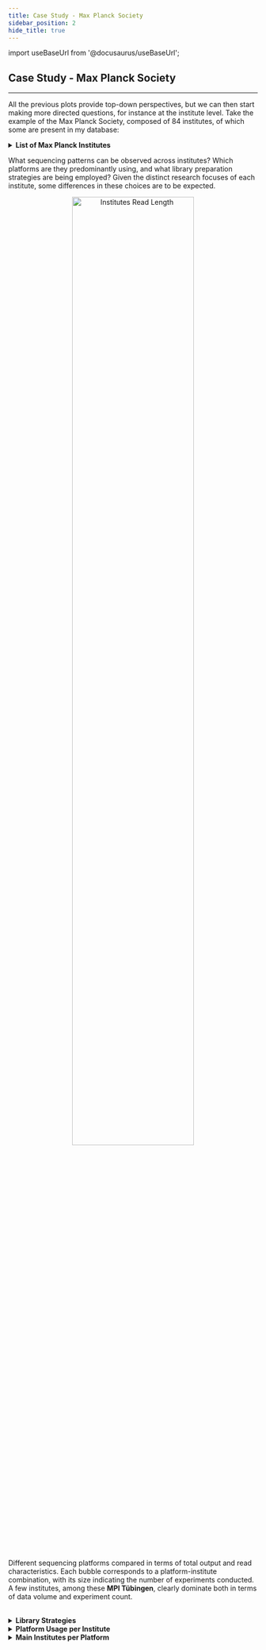 ```yaml
---
title: Case Study - Max Planck Society
sidebar_position: 2
hide_title: true
---
```


import useBaseUrl from '@docusaurus/useBaseUrl';

## Case Study - Max Planck Society
---

<div style={{ textAlign: 'justify' }}>

All the previous plots provide top-down perspectives, but we can then start making more directed questions, for instance at the institute level. Take the example of the Max Planck Society, composed of 84 institutes, of which some are present in my database:

</div>

<details style={{ backgroundColor: 'transparent', border: 'none', boxShadow: 'none', padding: '0' }}>
  <summary><b>List of Max Planck Institutes</b></summary>

  - Max Planck Institute for Evolutionary Anthropology  
  - Max Planck Institute for Chemical Ecology  
  - Max Planck Institute of Immunobiology and Epigenetics  
  - Max Planck Institute for Plant Breeding Research  
  - Max Planck Institute for Marine Microbiology  
  - Max Planck Institute for Evolutionary Biology  
  - Max Planck Institute for Molecular Genetics  
  - Max Planck Institute for Biology Tuebingen  
  - Max Planck Institute for Biology of Ageing  
  - Max Planck Institute for Biogeochemistry  
  - Max Planck Institute for Ornithology  
  - Max Planck Institute for Molecular Biomedicine  
  - Max Planck Institute for Biophysical Chemistry  
  - Max Planck Unit for the Science of Pathogens  
  - Max Planck Institute for Terrestrial Microbiology  
  - Max Planck Institute for Chemistry  
  - Max Planck Institute for Heart and Lung Research  
  - Max Planck Institute for the Science of Human History  
  - Max Planck Institute for Infection Biology  
  - Max Planck Institute of Molecular Plant Physiology  
  - Max Planck Institute of Molecular Cell Biology and Genetics  

</details>

<div style={{ textAlign: 'justify' }}>

What sequencing patterns can be observed across institutes? Which platforms are they predominantly using, and what library preparation strategies are being employed? Given the distinct research focuses of each institute, some differences in these choices are to be expected.

</div>

<p align="center">
  <img src={useBaseUrl('/files/institutes_read_length (2).png')} alt="Institutes Read Length" width="70%" />
</p>

<div style={{ textAlign: 'justify' }}>

Different sequencing platforms compared in terms of total output and read characteristics. Each bubble corresponds to a platform-institute combination, with its size indicating the number of experiments conducted. A few institutes, among these <strong>MPI Tübingen</strong>, clearly dominate both in terms of data volume and experiment count.

</div>

<br />

<details style={{ backgroundColor: 'transparent', border: 'none', boxShadow: 'none', padding: '0' }}>
  <summary><b>Library Strategies</b></summary>
  <p align="center">
    <img src={useBaseUrl('/files/sunburst_institutes_strategies.png')} alt="Library Strategies" width="70%" />
  </p>
</details>

<details style={{ backgroundColor: 'transparent', border: 'none', boxShadow: 'none', padding: '0' }}>
  <summary><b>Platform Usage per Institute</b></summary>
  <p align="center">
    <img src={useBaseUrl('/files/sunburst_institutes_platforms.png')} alt="Platform Usage per Institute" width="70%" />
  </p>
</details>

<details style={{ backgroundColor: 'transparent', border: 'none', boxShadow: 'none', padding: '0' }}>
  <summary><b>Main Institutes per Platform</b></summary>
  <p align="center">
    <img src={useBaseUrl('/files/sunburst_platforms_institutes.png')} alt="Main Institutes per Platform" width="70%" />
  </p>
</details>
